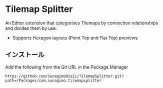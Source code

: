 # Tilemap Splitter
An Editor extension that categorises Tilemaps by connection relationships and divides them by use.

- Supports Hexagon layouts (Point Top and Flat Top) previews

## インストール
Add the following from the Git URL in the Package Manager
```
https://github.com/SunagimoOisii/TilemapSplitter.git?path=/Packages/com.sunagimo.tilemapsplitter
```

